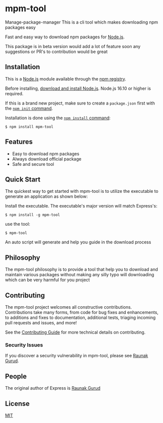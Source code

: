 # mpm-tool

Manage-package-manager
This is a cli tool which makes downloading npm packages easy

Fast and easy way to download npm packages for [Node.js](http://nodejs.org).

This package is in beta version would add a lot of feature soon any suggestions
or PR's to contribution would be great

## Installation

This is a [Node.js](https://nodejs.org/en/) module available through the
[npm registry](https://www.npmjs.com/).

Before installing, [download and install Node.js](https://nodejs.org/en/download/).
Node.js 16.10 or higher is required.

If this is a brand new project, make sure to create a `package.json` first with
the [`npm init` command](https://docs.npmjs.com/creating-a-package-json-file).

Installation is done using the
[`npm install` command](https://docs.npmjs.com/getting-started/installing-npm-packages-locally):

```console
$ npm install mpm-tool
```

## Features

- Easy to download npm packages
- Always download official package
- Safe and secure tool

## Quick Start

The quickest way to get started with mpm-tool is to utilize the executable to generate an application as shown below:

Install the executable. The executable's major version will match Express's:

```console
$ npm install -g mpm-tool
```

use the tool:

```console
$ mpm-tool
```

An auto script will generate and help you guide in the download process

## Philosophy

The mpm-tool philosophy is to provide a tool that help you to download and maintain various
packages without making any silly typo will downloading which can be very harmful for you
project

## Contributing

The mpm-tool project welcomes all constructive contributions. Contributions take many forms,
from code for bug fixes and enhancements, to additions and fixes to documentation, additional
tests, triaging incoming pull requests and issues, and more!

See the [Contributing Guide](Contributing.md) for more technical details on contributing.

### Security Issues

If you discover a security vulnerability in mpm-tool, please see [Raunak Gurud](raunakgurud2121@gmail.com).

## People

The original author of Express is [Raunak Gurud](https://github.com/raunakgurud09)

## License

[MIT](LICENSE)
